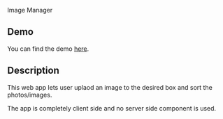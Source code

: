 Image Manager

## Demo
You can find the demo [here](http://Avirallamba29.github.io/reactImageManager).

## Description

This web app lets user uplaod an image to the desired box and sort the photos/images. 

The app is completely client side and no server side component is used.


